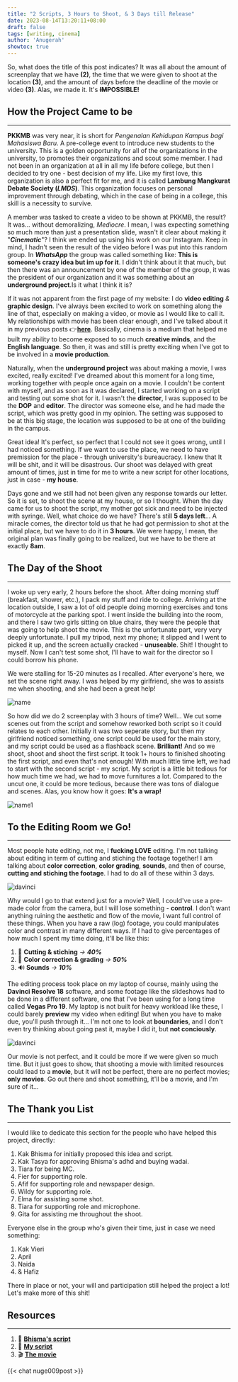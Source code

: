 ```yaml
---
title: "2 Scripts, 3 Hours to Shoot, & 3 Days till Release"
date: 2023-08-14T13:20:11+08:00
draft: false
tags: [writing, cinema]
author: 'Anugerah'
showtoc: true
---
```


So, what does the title of this post indicates? It was all about the amount of screenplay that we have **(2)**, the time that we were given to shoot at the location **(3)**, and the amount of days before the deadline of the movie or video **(3)**. Alas, we made it. It's **~~IM~~POSSIBLE!**

## How the Project Came to be
---
**PKKMB** was very near, it is short for *Pengenalan Kehidupan Kampus bagi Mahasiswa Baru*. A pre-college event to introduce new students to the university. This is a golden opportunity for all of the organizations in the university, to promotes their organizations and scout some member. I had not been in an organization at all in all my life before college, but then I decided to try one - best decision of my life. Like my first love, this organization is also a perfect fit for me, and it is called **Lambung Mangkurat Debate Society (*LMDS*)**. This organization focuses on personal improvement through debating, which in the case of being in a college, this skill is a necessity to survive.

A member was tasked to create a video to be shown at PKKMB, the result? It was... without demoralizing, *Mediocre*. I mean, I was expecting something so much more than just a presentation slide, wasn't it clear about making it "***Cinematic***"? I think we ended up using his work on our Instagram. Keep in mind, I hadn't seen the result of the video before I was put into this random group. In ***WhatsApp*** the group was called something like: **This is someone's crazy idea but im up for it**. I didn't think about it that much, but then there was an announcement by one of the member of the group, it was the president of our organization and it was something about an **underground project**.Is it what I think it is?

If it was not apparent from the first page of my website: I do **video editing** *&* **graphic design**. I've always been excited to work on something along the line of that, especially on making a video, or movie as I would like to call it. My relationships with movie has been clear enough, and I've talked about it in my previous posts 👉[**here**](/blogs/007_post). Basically, cinema is a medium that helped me built my ability to become exposed to so much **creative minds**, and the **English language**. So then, it was and still is pretty exciting when I've got to be involved in a **movie production**.

Naturally, when the **underground project** was about making a movie, I was excited, really excited! I've dreamed about this moment for a long time, working together with people once again on a movie. I couldn't be content with myself, and as soon as it was declared, I started working on a script and testing out some shot for it. I wasn't the **director**, I was supposed to be the **DOP** and **editor**. The director was someone else, and he had made the script, which was pretty good in my opinion. The setting was supposed to be at this big stage, the location was supposed to be at one of the building in the campus.

Great idea! It's perfect, so perfect that I could not see it goes wrong, until I had noticed something. If we want to use the place, we need to have premission for the place - through university's bureaucracy. I knew that It will be shit, and it will be disastrous. Our shoot was delayed with great amount of times, just in time for me to write a new script for other locations, just in case - **my house**.

Days gone and we still had not been given any response towards our letter. So it is set, to shoot the scene at my house, or so I thought. When the day came for us to shoot the script, my mother got sick and need to be injected with syringe. Well, what choice do we have? There's still **5 days left**... A miracle comes, the director told us that he had got permission to shot at the initial place, but we have to do it in **3 hours**. We were happy, I mean, the original plan was finally going to be realized, but we have to be there at exactly **8am**.

## The Day of the Shoot
---

I woke up very early, 2 hours before the shoot. After doing morning stuff (breakfast, shower, etc.), I pack my stuff and ride to college. Arriving at the location outside, I saw a lot of old people doing morning exercises and tons of motorcycle at the parking spot. I went inside the building into the room, and there I saw two girls sitting on blue chairs, they were the people that was going to help shoot the movie. This is the unfortunate part, very very deeply unfortunate. I pull my tripod, next my phone; it slipped and I went to picked it up, and the screen actually cracked - **unuseable**. Shit! I thought to myself. Now I can't test some shot, I'll have to wait for the director so I could borrow his phone.

We were stalling for 15-20 minutes as I recalled. After everyone's here, we set the scene right away. I was helped by my girlfriend, she was to assists me when shooting, and she had been a great help!

![name](/20230811_104034.jpg#center)


So how did we do 2 screenplay with 3 hours of time? Well... We cut some scenes out from the script and somehow reworked both script so it could relates to each other. Initially it was two seperate story, but then my girlfriend noticed something, one script could be used for the main story, and my script could be used as a flashback scene. **Brilliant!** And so we shoot, shoot and shoot the first script. It took 1+ hours to finished shooting the first script, and even that's not enough! With much little time left, we had to start with the second script - my script. My script is a little bit tedious for how much time we had, we had to move furnitures a lot. Compared to the uncut one, it could be more tedious, because there was tons of dialogue and scenes. Alas, you know how it goes: **It's a wrap!**

![name1](/2023-08-11.jpeg#center)

## To the Editing Room we Go!
---
Most people hate editing, not me, I **fucking LOVE** editing. I'm not talking about editing in term of cutting and stiching the footage together! I am talking about **color correction**, **color grading**, **sounds**, and then of course, **cutting and stiching the footage**. I had to do all of these within 3 days.

![davinci](/davinki.PNG#center)

Why would I go to that extend just for a movie? Well, I could've use a pre-made color from the camera, but I will lose something - **control**. I don't want anything ruining the aesthetic and flow of the movie, I want full control of these things. When you have a raw (log) footage, you could manipulates color and contrast in many different ways. If I had to give percentages of how much I spent my time doing, it'll be like this:

1. 🎥 **Cutting & stiching** *→* ***40%***
2. 🎨 **Color correction & grading** *→*  ***50%***
3. 🔊 **Sounds** *→* ***10%***

The editing process took place on my laptop of course, mainly using the **Davinci Resolve 18** software, and some footage like the slideshows had to be done in a different software, one that I've been using for a long time called **Vegas Pro 19**. My laptop is not built for heavy workload like these, I could barely **preview** my video when editing! But when you have to make due, you'll push through it... I'm not one to look at **boundaries**, and I don't even try thinking about going past it, maybe I did it, but **not conciously**.

![davinci](/vigas.PNG#center)

Our movie is not perfect, and it could be more if we were given so much time. But it just goes to show, that shooting a movie with limited resources could lead to a **movie**, but it will not be perfect, there are no perfect movies; **only movies**. Go out there and shoot something, it'll be a movie, and I'm sure of it...

## The Thank you List
---
I would like to dedicate this section for the people who have helped this project, directly:

1. Kak Bhisma for initially proposed this idea and script.
2. Kak Tasya for approving Bhisma's adhd and buying wadai.
3. Tiara for being MC.
4. Fier for supporting role.
5. Afif for supporting role and newspaper design.
6. Wildy for supporting role.
7. Elma for assisting some shot.
8. Tiara for supporting role and microphone.
9. Gita for assisting me throughout the shoot.

Everyone else in the group who's given their time, just in case we need something:

1. Kak Vieri
2. April
3. Naida
4. & Hafiz

There in place or not, your will and participation still helped the project a lot! Let's make more of this shit!

## Resources
---
1. 📄 [**Bhisma's script**](/prepared_mind.pdf)
2. 📄 [**My script**](/screenplay_Debate.pdf)
3. 🎬 [**The movie**](https://drive.google.com/file/d/1gIrlr6ZRY8y5QuXVJN1MWkurtx8KrepU/view?usp=sharing)

{{< chat nuge009post >}}